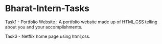 # Bharat-Intern-Tasks
 Task1 - Portfolio Website : A portfolio website made up of HTML,CSS telling about you and your accomplishments.
 
 Task3 - Netflix home page using html,css.
